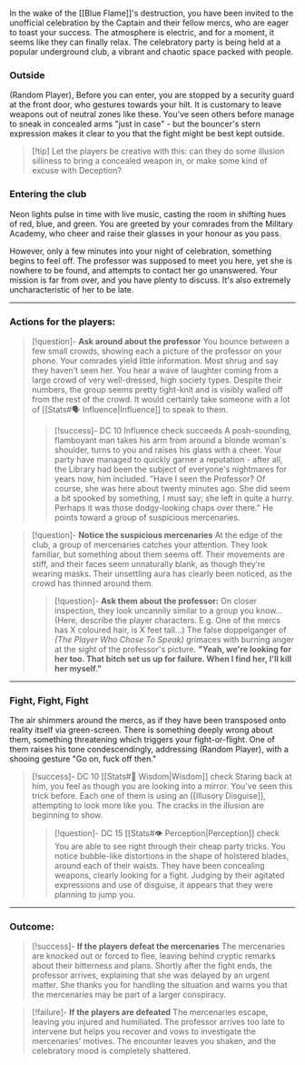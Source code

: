 In the wake of the [[Blue Flame]]'s destruction, you have been invited to the unofficial celebration by the Captain and their fellow mercs, who are eager to toast your success. The atmosphere is electric, and for a moment, it seems like they can finally relax. The celebratory party is being held at a popular underground club, a vibrant and chaotic space packed with people.

### Outside

(Random Player), Before you can enter, you are stopped by a security guard at the front door, who gestures towards your hilt. It is customary to leave weapons out of neutral zones like these. You've seen others before manage to sneak in concealed arms "just in case" - but the bouncer's stern expression makes it clear to you that the fight might be best kept outside.

>[!tip] Let the players be creative with this: can they do some illusion silliness to bring a concealed weapon in, or make some kind of excuse with Deception?

### Entering the club

Neon lights pulse in time with live music, casting the room in shifting hues of red, blue, and green. You are greeted by your comrades from the Military Academy, who cheer and raise their glasses in your honour as you pass.

However, only a few minutes into your night of celebration, something begins to feel off. The professor was supposed to meet you here, yet she is nowhere to be found, and attempts to contact her go unanswered. Your mission is far from over, and you have plenty to discuss. It's also extremely uncharacteristic of her to be late.

---

### Actions for the players:

>[!question]- **Ask around about the professor**
>You bounce between a few small crowds, showing each a picture of the professor on your phone. Your comrades yield little information. Most shrug and say they haven’t seen her. You hear a wave of laughter coming from a large crowd of very well-dressed, high society types. Despite their numbers, the group seems pretty tight-knit and is visibly walled off from the rest of the crowd. It would certainly take someone with a lot of [[Stats#🗣️ Influence|Influence]] to speak to them.
>>[!success]- DC 10 Influence check succeeds
>>A posh-sounding, flamboyant man takes his arm from around a blonde woman's shoulder, turns to you and raises his glass with a cheer. Your party have managed to quickly garner a reputation - after all, the Library had been the subject of everyone's nightmares for years now, him included.
>>"Have I seen the Professor? Of course, she was here about twenty minutes ago. She did seem a bit spooked by something, I must say; she left in quite a hurry. Perhaps it was those dodgy-looking chaps over there."
>>He points toward a group of suspicious mercenaries.

>[!question]- **Notice the suspicious mercenaries**
>At the edge of the club, a group of mercenaries catches your attention. They look familiar, but something about them seems off. Their movements are stiff, and their faces seem unnaturally blank, as though they’re wearing masks. Their unsettling aura has clearly been noticed, as the crowd has thinned around them.
>>[!question]- **Ask them about the professor:**
>> On closer inspection, they look uncannily similar to a group you know...
>> (Here, describe the player characters. E.g. One of the mercs has X coloured hair, is X feet tall...)
>> The false doppelganger of *(The Player Who Chose To Speak)* grimaces with burning anger at the sight of the professor's picture. **"Yeah, we're looking for her too. That bitch set us up for failure. When I find her, I'll kill her myself."**


---

### Fight, Fight, Fight

The air shimmers around the mercs, as if they have been transposed onto reality itself via green-screen. There is something deeply wrong about them, something threatening which triggers your fight-or-flight.
One of them raises his tone condescendingly, addressing (Random Player), with a shooing gesture "Go on, fuck off then."

>[!success]- DC 10 [[Stats#🧠 Wisdom|Wisdom]] check
>Staring back at him, you feel as though you are looking into a mirror. You've seen this trick before. Each one of them is using an [[Illusory Disguise]], attempting to look more like you. The cracks in the illusion are beginning to show.
>>[!question]- DC 15 [[Stats#👁️ Perception|Perception]] check
>>You are able to see right through their cheap party tricks. You notice bubble-like distortions in the shape of holstered blades, around each of their waists. They have been concealing weapons, clearly looking for a fight. Judging by their agitated expressions and use of disguise, it appears that they were planning to jump you.



---

### Outcome:

>[!success]- **If the players defeat the mercenaries**
>The mercenaries are knocked out or forced to flee, leaving behind cryptic remarks about their bitterness and plans. Shortly after the fight ends, the professor arrives, explaining that she was delayed by an urgent matter. She thanks you for handling the situation and warns you that the mercenaries may be part of a larger conspiracy.

>[!failure]- **If the players are defeated**
>The mercenaries escape, leaving you injured and humiliated. The professor arrives too late to intervene but helps you recover and vows to investigate the mercenaries’ motives. The encounter leaves you shaken, and the celebratory mood is completely shattered.

